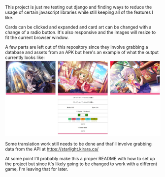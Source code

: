 This project is just me testing out django and finding ways to reduce the usage of certain javascript libraries while still keeping all of the features I like. 

Cards can be clicked and expanded and card art can be changed with a change of a radio button. It's also responsive and the images will resize to fit the current browser window.

A few parts are left out of this repository since they involve grabbing a database and assets from an APK but here's an example of what the output currently looks like:
![example screenshot](./screenshot.JPG)

Some translation work still needs to be done and that'll involve grabbing data from the API at https://starlight.kirara.ca/

At some point I'll probably make this a proper README with how to set up the project but since it's likely going to be changed to work with a different game, I'm leaving that for later.